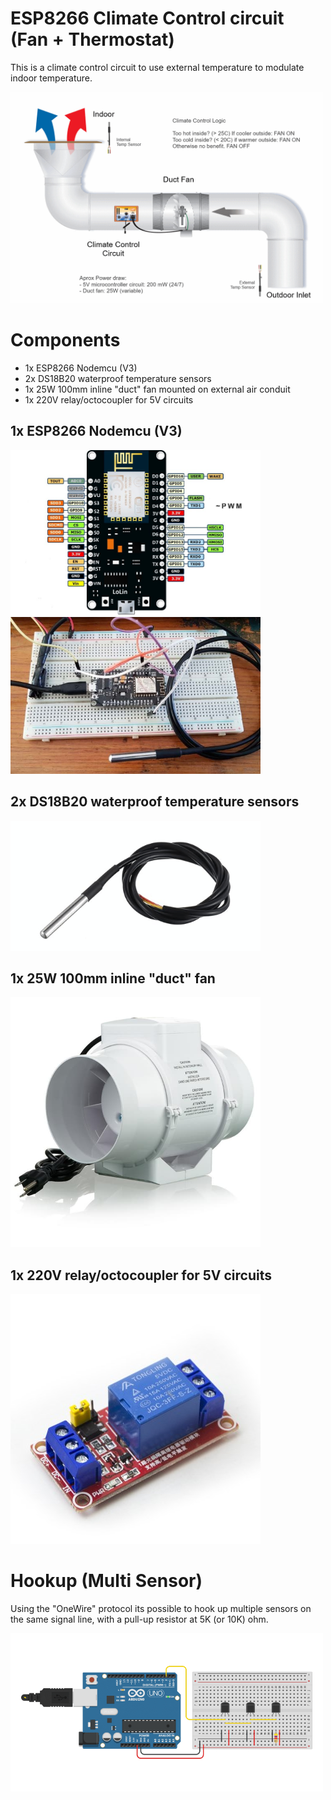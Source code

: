 # ESP8266 Climate Control circuit (Fan + Thermostat)

This is a climate control circuit to use external temperature to modulate indoor temperature.

<img src="diagram.explanation.png" width="500"/>

# Components

- 1x ESP8266 Nodemcu (V3)
- 2x DS18B20 waterproof temperature sensors
- 1x 25W 100mm inline "duct" fan mounted on external air conduit
- 1x 220V relay/octocoupler for 5V circuits

## 1x ESP8266 Nodemcu (V3)

<img src="espnodemcu.pinout.jpg" width="400"/>
<img src="esp8266.tempsensor.jpg" width="400"/>

## 2x DS18B20 waterproof temperature sensors

<img src="tempsensor.png" width="400"/>

## 1x 25W 100mm inline "duct" fan

<img src="fan.jpg" width="400"/>

## 1x 220V relay/octocoupler for 5V circuits

<img src="relaymodule.jpg" width="400"/>

# Hookup (Multi Sensor)

Using the "OneWire" protocol its possible to hook up multiple sensors on the same signal line, with a pull-up resistor at 5K (or 10K) ohm.

<img src="multi-sensor.png" width="500"/>


